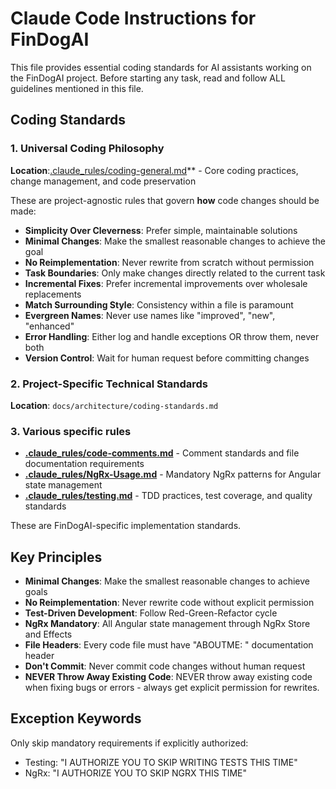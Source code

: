 # Claude Code Instructions for FinDogAI

This file provides essential coding standards for AI assistants working on the FinDogAI project.
Before starting any task, read and follow ALL guidelines mentioned in this file.

## Coding Standards

### 1. Universal Coding Philosophy

**Location**:[.claude_rules/coding-general.md](.claude_rules/coding-general.md)** - Core coding practices, change management, and code preservation

These are project-agnostic rules that govern **how** code changes should be made:

- **Simplicity Over Cleverness**: Prefer simple, maintainable solutions
- **Minimal Changes**: Make the smallest reasonable changes to achieve the goal
- **No Reimplementation**: Never rewrite from scratch without permission
- **Task Boundaries**: Only make changes directly related to the current task
- **Incremental Fixes**: Prefer incremental improvements over wholesale replacements
- **Match Surrounding Style**: Consistency within a file is paramount
- **Evergreen Names**: Never use names like "improved", "new", "enhanced"
- **Error Handling**: Either log and handle exceptions OR throw them, never both
- **Version Control**: Wait for human request before committing changes

### 2. Project-Specific Technical Standards

**Location**: `docs/architecture/coding-standards.md`

### 3. Various specific rules

- **[.claude_rules/code-comments.md](.claude_rules/code-comments.md)** - Comment standards and file documentation requirements
- **[.claude_rules/NgRx-Usage.md](.claude_rules/NgRx-Usage.md)** - Mandatory NgRx patterns for Angular state management
- **[.claude_rules/testing.md](.claude_rules/testing.md)** - TDD practices, test coverage, and quality standards

These are FinDogAI-specific implementation standards.

## Key Principles

- **Minimal Changes**: Make the smallest reasonable changes to achieve goals
- **No Reimplementation**: Never rewrite code without explicit permission
- **Test-Driven Development**: Follow Red-Green-Refactor cycle
- **NgRx Mandatory**: All Angular state management through NgRx Store and Effects
- **File Headers**: Every code file must have "ABOUTME: " documentation header
- **Don't Commit**: Never commit code changes without human request
- **NEVER Throw Away Existing Code**: NEVER throw away existing code when fixing bugs or errors - always get explicit permission for rewrites.

## Exception Keywords

Only skip mandatory requirements if explicitly authorized:

- Testing: "I AUTHORIZE YOU TO SKIP WRITING TESTS THIS TIME"
- NgRx: "I AUTHORIZE YOU TO SKIP NGRX THIS TIME"
